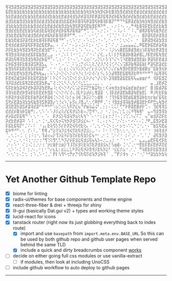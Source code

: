 ```sh
⢿⢽⣻⣽⣻⣽⣻⣽⣻⣽⣻⣽⣻⣽⣻⣽⣻⣽⣻⣽⣻⣽⣻⣽⣻⣽⣻⣽⣻⣽⣻⣽⣻⣽⣻⣽⣻⣽⣻⣽⣻⣽⣻⣽⣻⣽⣻⣽⣻⣽⣻⣽⣻⣽⣻⣽⣻⣽⣻⣽⣻⣽⣻⢽⣻⣽⣻⣽⣻⢽⣻⣽⣻⣽⣻⢽⣻⣽⣻⣽⣻⢽⣻⣽⣻⣽⣻⢽⣻⣽⣻⣽⣻⢽⣻⣽⣻
⣯⣟⣗⣷⣳⣗⣷⣳⣗⣷⣳⣗⣷⣳⣗⣷⣳⣗⣷⣳⣗⣷⣳⣗⣷⣳⣗⣷⣳⢷⣳⢷⣳⢷⣻⢮⡷⣗⣿⣺⣳⣻⣞⣾⣳⣗⣟⣾⣺⣞⣾⣺⣞⣾⣺⣞⣾⣺⣞⣾⣺⣞⡾⡯⣞⣾⣺⣞⡾⡯⣞⣾⣺⣞⡾⡯⣞⣾⣺⣞⡾⡯⣞⣾⣺⣞⡾⡯⣞⣾⣺⣞⡾⡯⣞⣾⣺
⣳⣗⣟⣾⣺⣞⣞⣗⣷⣳⣗⣟⣾⣺⣞⣞⣗⣷⣳⣗⣟⣾⣺⢾⣺⣳⡽⡾⣽⢽⡽⡯⡿⣽⡽⣯⢿⡽⣞⡷⣯⢷⣻⣞⡾⣞⣷⣻⣞⣾⣳⣗⣟⣾⣺⣞⣞⣗⣷⣳⣗⣟⣾⣻⣷⣳⣗⣟⣾⣻⣷⣳⣗⣟⣾⣻⣷⣳⣗⣟⣾⣻⣷⣳⣗⣟⣾⣻⣷⣳⣗⣟⣾⣻⣷⣳⣗
⣾⣺⣳⣗⣷⣻⣺⣳⣗⣷⣻⣺⣞⣾⣺⣳⣻⣞⣾⣺⣳⣗⣯⣟⡷⡯⣿⢽⢯⡿⣽⣻⢯⡷⣿⢽⡯⣿⡝⠋⠛⠙⠓⣯⡿⣽⣞⣷⣳⢷⣳⢷⣻⣺⣞⣞⣷⣻⣺⣞⣞⣷⣳⢯⣺⣞⣞⣷⣳⢯⣺⣞⣞⣷⣳⢯⣺⣞⣞⣷⣳⢯⣺⣞⣞⣷⣳⢯⣺⣞⣞⣷⣳⢯⣺⣞⣞
⣺⣳⣗⣷⣳⣻⣺⣳⣗⣷⣻⣺⣞⣞⣗⣟⣾⣺⣞⣷⣻⣺⣳⢷⣻⢯⡿⣽⢯⣟⣷⣻⡯⠿⠝⠛⢀⠀⠄⡐⠨⠐⠄⠠⢀⠛⠺⣗⣿⢽⡯⣟⣗⣟⣞⣗⣷⣻⣺⣞⣗⡷⡯⡿⣺⣞⣗⡷⡯⡿⣺⣞⣗⡷⡯⡿⣺⣞⣗⡷⡯⡿⣺⣞⣗⡷⡯⡿⣺⣞⣗⡷⡯⡿⣺⣞⣗
⣻⣺⣞⣞⣗⣟⣞⣗⣷⣳⢯⣾⣺⣗⣯⢷⣻⣞⡾⣞⡷⣯⢿⡽⣯⢿⣽⠋⠛⢉⠈⡁⠉⠄⡐⢈⠠⠈⠀⠄⠨⡠⠨⠀⠁⠨⢀⠉⣾⢿⡽⣯⢷⢯⣷⡻⣞⣞⣗⣷⣫⡯⡿⣽⣗⣷⣫⡯⡿⣽⣗⣷⣫⡯⡿⣽⣗⣷⣫⡯⡿⣽⣗⣷⣫⡯⡿⣽⣗⣷⣫⡯⡿⣽⣗⣷⣫
⣺⣳⣗⣟⣞⣷⡻⣞⣾⣺⣻⣞⡾⣞⡾⣯⢷⡯⣿⢽⡯⡿⠽⠋⠛⡀⠠⠠⠈⠀⠄⠂⢁⠁⠠⠀⠐⢈⠈⡈⠐⠀⠅⠌⠐⡀⠄⠠⠀⣿⡽⣽⢯⣟⡾⣽⣻⣺⣳⣗⣯⢯⢿⢽⣳⣗⣯⢯⢿⢽⣳⣗⣯⢯⢿⢽⣳⣗⣯⢯⢿⢽⣳⣗⣯⢯⢿⢽⣳⣗⣯⢯⢿⢽⣳⣗⣯
⣗⣷⣳⣟⣾⣺⡽⣽⢞⣗⡷⣗⣿⢽⡯⡿⣽⢯⣿⠙⠛⠁⠄⢂⠡⠐⡐⠀⠄⠡⢐⢈⠠⠐⠠⠈⡀⠂⠄⠂⠂⡁⢂⠢⡁⠄⠀⠂⠀⣯⡿⣽⣻⢾⣽⣳⣻⣺⣳⣗⡯⡿⡽⡯⣳⣗⡯⡿⡽⡯⣳⣗⡯⡿⡽⡯⣳⣗⡯⡿⡽⡯⣳⣗⡯⡿⡽⡯⣳⣗⡯⡿⡽⡯⣳⣗⡯
⣟⢾⣺⣞⣾⣺⡽⣽⢯⡯⡿⣽⣞⣯⣟⡿⣤⡀⠠⠀⠌⠠⠁⠂⠄⡡⠠⢈⠄⠅⡂⠄⠐⡈⠠⠀⡂⠁⠌⢀⠂⣐⣠⣤⣤⣤⣌⣀⠿⣯⣟⡷⣯⣟⡾⣵⢯⣷⣳⢷⣻⢯⢿⡽⣳⢷⣻⢯⢿⡽⣳⢷⣻⢯⢿⡽⣳⢷⣻⢯⢿⡽⣳⢷⣻⢯⢿⡽⣳⢷⣻⢯⢿⡽⣳⢷⣻
⡽⡯⣗⣷⣳⢷⣻⣽⣳⢿⡽⣗⣟⣾⣳⣟⠋⠅⡀⢁⠈⠄⠌⠄⠅⢂⠈⠄⠈⠄⠄⡀⠁⠄⠡⠂⠄⠨⡨⢢⢢⣿⣟⣯⣿⣾⣻⣾⣲⢱⡯⣯⢷⣗⡿⣽⣻⣺⣞⣟⡾⡯⣯⣟⣞⣟⡾⡯⣯⣟⣞⣟⡾⡯⣯⣟⣞⣟⡾⡯⣯⣟⣞⣟⡾⡯⣯⣟⣞⣟⡾⡯⣯⣟⣞⣟⡾
⢿⢽⣻⣺⢽⡽⣾⣺⣞⣯⡯⣯⣷⣻⣞⣀⣠⠀⠄⠂⡈⠄⠅⠨⠐⠐⢈⢀⠁⠌⠐⠠⠁⡌⢎⡀⡄⢇⠅⡇⡓⢯⣿⣽⡷⣿⣽⡾⣿⣅⡸⡯⣟⡾⣯⢷⣻⣞⣞⣗⣯⣟⣗⣷⣞⣗⣯⣟⣗⣷⣞⣗⣯⣟⣗⣷⣞⣗⣯⣟⣗⣷⣞⣗⣯⣟⣗⣷⣞⣗⣯⣟⣗⣷⣞⣗⣯
⡿⣽⣳⢯⢿⢽⣳⣻⣺⣳⢿⡽⣞⡷⣯⠛⠉⠄⢁⢐⠠⠁⠨⠐⠠⠈⡀⠂⢌⢔⠌⠐⡠⡑⢅⠆⡣⢱⠑⡌⠢⢩⠱⣟⣿⣻⣾⣻⣟⣾⡆⡿⣽⢯⡯⣟⣾⣺⣗⣟⣾⣺⣳⣗⣗⣟⣾⣺⣳⣗⣗⣟⣾⣺⣳⣗⣗⣟⣾⣺⣳⣗⣗⣟⣾⣺⣳⣗⣗⣟⣾⣺⣳⣗⣗⣟⣾
⣝⡷⣯⣻⢽⡯⣗⣿⣺⣽⣫⡿⣽⣣⣄⠀⠡⠀⠄⠂⠠⠈⡈⠀⠅⢡⢐⡙⢔⢅⢅⢕⡘⡜⡸⡘⢜⢨⢊⠜⢌⢢⢩⣿⡽⣷⢿⣽⣯⣷⡇⠟⣽⢯⣟⣽⣞⣗⣷⣻⢮⢷⣳⣟⣷⣻⢮⢷⣳⣟⣷⣻⢮⢷⣳⣟⣷⣻⢮⢷⣳⣟⣷⣻⢮⢷⣳⣟⣷⣻⢮⢷⣳⣟⣷⣻⢮
⣷⣻⣳⢯⡯⣯⣟⣞⣷⣳⡯⣯⣯⡟⠉⡀⠂⠐⠀⢌⠄⡆⡂⢌⢢⠱⡡⡱⡑⡔⡊⡆⡪⢌⢆⢣⠣⡑⡌⡎⣦⢷⣻⡷⣟⣿⣻⡳⣿⣾⣿⣲⠉⣯⣷⣻⢮⡷⣗⣯⢿⣽⣳⢗⣗⣯⢿⣽⣳⢗⣗⣯⢿⣽⣳⢗⣗⣯⢿⣽⣳⢗⣗⣯⢿⣽⣳⢗⣗⣯⢿⣽⣳⢗⣗⣯⢿
⡷⡽⣞⣗⣟⢷⣳⣻⡺⣧⣟⢷⢷⣤⡄⠄⠥⠡⡨⠢⡑⢌⠢⡑⢔⠱⡘⢔⢘⠔⡕⢜⠌⡆⠪⡄⡣⡱⣼⢿⣻⣟⣯⣿⢿⡽⣗⠿⠻⠚⠓⠛⠙⢸⣮⢿⢽⢯⡾⡽⡯⣾⡺⣯⡾⡽⡯⣾⡺⣯⡾⡽⡯⣾⡺⣯⡾⡽⡯⣾⡺⣯⡾⡽⡯⣾⡺⣯⡾⡽⡯⣾⡺⣯⡾⡽⡯
⡯⣟⢾⣝⣾⣫⡷⡯⡯⣗⣯⢟⣽⣳⡷⠁⠅⠕⢌⠪⠨⢢⢑⢍⠢⡃⡪⢂⢇⠕⡜⢔⠑⡜⢌⢪⠢⣹⢽⣿⣻⣽⣯⣟⣯⢯⢧⣤⣶⣶⡖⠚⠀⢺⡽⣯⣻⣝⢯⢯⣟⣗⣟⣗⢯⢯⣟⣗⣟⣗⢯⢯⣟⣗⣟⣗⢯⢯⣟⣗⣟⣗⢯⢯⣟⣗⣟⣗⢯⢯⣟⣗⣟⣗⢯⢯⣟
⢽⡽⣽⣺⣞⣗⣯⢿⣝⣟⣞⣟⣽⣳⡿⣤⠉⢜⢐⡑⢅⠣⡘⢄⢣⢊⠪⣂⣃⣁⣀⢀⣀⡀⢀⠀⠀⢀⠀⠀⠀⠀⠀⠀⠀⠀⠀⠀⠀⠀⠀⠀⣤⢀⣸⣟⡾⣝⡿⡽⣞⣾⣳⣻⡿⡽⣞⣾⣳⣻⡿⡽⣞⣾⣳⣻⡿⡽⣞⣾⣳⣻⡿⡽⣞⣾⣳⣻⡿⡽⣞⣾⣳⣻⡿⡽⣞
⢯⡯⣗⣷⣳⣽⢾⡽⣞⡷⣽⡽⣽⣳⣟⡿⣤⠨⡂⢎⠢⡑⠜⡔⢅⢡⡕⡭⡭⡝⡓⣷⣭⢗⡆⡂⢎⢴⢶⣺⣲⣺⢶⣮⣶⣞⣶⣞⣶⡶⡊⠀⣿⢸⣯⣾⡽⣯⢯⣯⣟⡾⣮⢷⢯⣯⣟⡾⣮⢷⢯⣯⣟⡾⣮⢷⢯⣯⣟⡾⣮⢷⢯⣯⣟⡾⣮⢷⢯⣯⣟⡾⣮⢷⢯⣯⣟
⢽⢽⢵⣗⣟⣞⡷⣻⢵⡯⣗⡯⣟⣞⡷⣻⣽⠐⢌⠢⡑⠜⡌⢜⢄⢸⣇⠗⣕⡼⡮⣂⢿⣽⣽⠀⢂⢸⡯⣞⡾⣽⣟⣷⣿⣽⢷⣟⣷⣟⡅⠀⠿⡸⢗⣗⡯⣷⣻⡺⡾⣝⣗⣿⣻⡺⡾⣝⣗⣿⣻⡺⡾⣝⣗⣿⣻⡺⡾⣝⣗⣿⣻⡺⡾⣝⣗⣿⣻⡺⡾⣝⣗⣿⣻⡺⡾
⢗⡿⣽⡺⣺⢮⡯⣟⣗⡯⣷⡻⣽⢞⡿⣽⢾⢈⠢⡑⢜⠨⡢⡃⡦⢸⢾⢈⡷⡭⡕⡑⡢⣿⢿⠀⠂⢘⢹⡳⣯⣻⢽⣟⣾⣯⣿⣻⣽⡷⣗⢖⡖⣷⡎⣯⢯⣗⢷⡻⣽⣳⣗⢷⢷⡻⣽⣳⣗⢷⢷⡻⣽⣳⣗⢷⢷⡻⣽⣳⣗⢷⢷⡻⣽⣳⣗⢷⢷⡻⣽⣳⣗⢷⢷⡻⣽
⣫⢟⡮⣟⣽⣳⢽⣳⣳⢯⣷⣻⢽⣫⡿⣽⣻⡔⢑⢘⢔⠱⡈⡦⡫⡆⡸⣻⣠⢃⢂⢊⠿⡟⠟⢀⠁⡂⠸⣻⣺⣺⢽⢽⣷⣻⡾⣿⣽⣟⡗⠯⠟⣛⣢⢷⣻⢞⣯⣻⢵⣳⡽⡽⣯⣻⢵⣳⡽⡽⣯⣻⢵⣳⡽⡽⣯⣻⢵⣳⡽⡽⣯⣻⢵⣳⡽⡽⣯⣻⢵⣳⡽⡽⣯⣻⢵
⣽⣫⣟⣽⡳⣽⣫⡾⣽⢽⣞⣽⠋⠓⠛⠓⠋⠡⡢⡑⢔⢅⢣⠯⡝⣎⢦⠙⡞⣶⢵⣬⢬⠃⡀⡂⡂⠄⢅⢅⠅⢋⠋⡗⡿⣽⣟⣿⡾⡗⢉⠠⠀⢹⣞⢿⢽⣫⣗⣯⢯⣗⡯⣟⣗⣯⢯⣗⡯⣟⣗⣯⢯⣗⡯⣟⣗⣯⢯⣗⡯⣟⣗⣯⢯⣗⡯⣟⣗⣯⢯⣗⡯⣟⣗⣯⢯
⣞⣞⣞⡮⣿⢵⡷⣫⣷⠛⡂⡀⢂⠡⠈⠄⠡⡸⡪⣔⢕⡜⣎⢯⡺⣪⡣⣗⠤⡘⣛⠺⠑⡀⡐⠀⠂⡈⢐⠤⡈⡂⣃⢐⢌⠺⢻⢷⢿⠃⠀⣄⠤⢻⣺⣻⢽⣳⣳⣳⣻⣺⢽⣝⣳⣳⣻⣺⢽⣝⣳⣳⣻⣺⢽⣝⣳⣳⣻⣺⢽⣝⣳⣳⣻⣺⢽⣝⣳⣳⣻⣺⢽⣝⣳⣳⣻
⡾⡵⣯⣞⡯⣯⢿⠙⠈⠄⢂⠐⠀⠄⠈⠄⠀⡯⡺⣪⡣⢯⣺⢵⡻⣲⢕⢧⢳⠑⠈⠄⠂⠂⡂⡅⡆⡒⡘⠨⠠⢈⢐⢑⢁⠢⡌⠍⡉⠀⢤⠉⣶⣺⡽⣝⡯⣗⣗⣗⣯⢞⣗⣯⣗⣗⣯⢞⣗⣯⣗⣗⣯⢞⣗⣯⣗⣗⣯⢞⣗⣯⣗⣗⣯⢞⣗⣯⣗⣗⣯⢞⣗⣯⣗⣗⣯
⡽⣞⣗⣟⡾⣽⠽⠀⠡⠨⠀⡀⠂⢈⠐⣀⢯⢎⢯⡲⢭⢳⡳⡽⣺⢝⡽⣪⣎⠦⠄⠂⠀⠅⡀⠄⡂⠢⢈⠈⡐⠌⡂⠄⠂⠔⠌⠄⠄⡁⡘⠟⣀⣯⣻⡵⣟⣽⣺⣞⣞⡽⣞⣞⣺⣞⣞⡽⣞⣞⣺⣞⣞⡽⣞⣞⣺⣞⣞⡽⣞⣞⣺⣞⣞⡽⣞⣞⣺⣞⣞⡽⣞⣞⣺⣞⣞
⡯⣯⣗⣯⢯⡏⠃⡈⠌⠄⠅⠀⠐⢠⡄⣗⢵⢫⡣⡫⡎⡗⡽⣝⢮⢯⢞⣗⢕⡄⠠⠈⡀⢂⠐⠡⢈⠢⢐⠠⠂⡢⢒⠠⠡⢁⠑⢈⠐⡀⠂⠄⠉⣷⣫⢯⣟⣮⣗⣷⢳⢯⣳⡳⣗⣷⢳⢯⣳⡳⣗⣷⢳⢯⣳⡳⣗⣷⢳⢯⣳⡳⣗⣷⢳⢯⣳⡳⣗⣷⢳⢯⣳⡳⣗⣷⢳
⣯⠷⠻⠚⠋⠄⢂⠀⡊⠄⠅⡀⠁⢟⢿⢠⠙⣕⢝⢵⡹⣪⢺⢮⡫⣗⢯⡺⣝⣪⡢⣀⠐⠠⠀⠅⠂⠨⠐⡉⡣⢂⢂⠐⡀⢂⢂⠀⠂⠐⠈⠐⠀⢸⢾⢽⣺⡺⣞⡮⡯⣗⢷⣝⣞⡮⡯⣗⢷⣝⣞⡮⡯⣗⢷⣝⣞⡮⡯⣗⢷⣝⣞⡮⡯⣗⢷⣝⣞⡮⡯⣗⢷⣝⣞⡮⡯
⠈⡀⢂⢈⠠⢈⠀⡂⢐⠨⢐⠐⡀⢹⣼⢔⢤⡕⢹⡱⣕⠵⡭⣳⢝⡮⣗⢯⣳⡣⣏⢦⠒⠂⢀⠂⢈⠀⢁⠂⠌⠐⠀⡂⠌⢀⠂⠠⠈⡀⠁⡈⠀⣼⢯⣻⡺⣽⡺⡽⣝⣞⢷⢽⡺⡽⣝⣞⢷⢽⡺⡽⣝⣞⢷⢽⡺⡽⣝⣞⢷⢽⡺⡽⣝⣞⢷⢽⡺⡽⣝⣞⢷⢽⡺⡽⣝
⠐⢀⠂⠄⡀⢂⠐⠨⢐⠐⡐⡐⢐⠘⢻⢑⢕⢻⢃⢃⠳⡹⡜⡮⡯⣺⣕⢯⣺⣪⢯⢦⢧⡣⠤⡐⣀⢠⢐⠀⠂⠈⠐⠐⠈⢀⠐⠀⣄⣠⣀⣤⣟⡯⣯⢞⡯⣗⣽⣫⢗⣗⢯⢷⣽⣫⢗⣗⢯⢷⣽⣫⢗⣗⢯⢷⣽⣫⢗⣗⢯⢷⣽⣫⢗⣗⢯⢷⣽⣫⢗⣗⢯⢷⣽⣫⢗
⢀⠂⠄⠡⠐⠀⠌⢐⠠⡁⡂⡐⡐⢐⠈⡲⣒⣷⡗⣒⣶⡕⢹⢸⢝⡮⣺⢕⣗⢵⡫⣗⡽⣺⣺⣪⢦⡃⢣⣶⣾⠄⢈⠐⡈⢀⠂⠒⣟⣗⡯⣟⡮⣟⡾⡽⣝⣞⣗⣗⡯⡯⣫⢯⣗⣗⡯⡯⣫⢯⣗⣗⡯⡯⣫⢯⣗⣗⡯⡯⣫⢯⣗⣗⡯⡯⣫⢯⣗⣗⡯⡯⣫⢯⣗⣗⡯
⠀⢂⠡⠈⠄⡁⠨⠀⡂⡐⠄⡀⠂⡂⠂⠑⡔⣆⣇⡂⣖⣅⣂⣃⠗⡽⣕⢯⡺⡵⣻⢺⡪⣗⢧⡳⣕⠃⠐⣎⣎⡪⣢⠐⢀⠂⡈⠀⠛⢵⣟⣗⡯⣗⣯⣻⣺⣺⣪⣞⢾⢽⢝⡽⣪⣞⢾⢽⢝⡽⣪⣞⢾⢽⢝⡽⣪⣞⢾⢽⢝⡽⣪⣞⢾⢽⢝⡽⣪⣞⢾⢽⢝⡽⣪⣞⢾
⠈⠄⢂⠁⡂⠄⡁⢂⠀⡂⠡⢀⠡⠐⢈⢀⠁⡟⡇⢣⢻⠣⢒⡛⡖⡙⢪⢗⢯⡫⣞⢵⡻⣪⢷⢽⠈⠀⡀⠉⡟⡪⢺⢲⠀⡐⠠⠈⠐⡈⠘⠚⣽⣳⣳⡳⣳⢵⣳⡳⣫⢯⢯⣫⣳⡳⣫⢯⢯⣫⣳⡳⣫⢯⢯⣫⣳⡳⣫⢯⢯⣫⣳⡳⣫⢯⢯⣫⣳⡳⣫⢯⢯⣫⣳⡳⣫
```

---

# Yet Another Github Template Repo

- [x] biome for linting
- [x] radix-ui/themes for base components and theme engine
- [x] react-three-fiber & drei + threejs for shiny
- [x] lil-gui (basically Dat.gui v2) + types and working theme styles
- [x] lucid-react for icons
- [x] tanstack router (right now its just globbing everything back to index route)
    - [x] import and use `basepath` from `import.meta.env.BASE_URL` So this can be used 
    by both github repo and github user pages when served behind the same TLD
    - [x] include a quick and dirty breadcrumbs component [works](/path/to/whatever/and/things)
- [ ] decide on either going full css modules or use vanilla-extract
    - [ ] if modules, then look at including UnoCSS
- [ ] include github workflow to auto deploy to github pages
---

